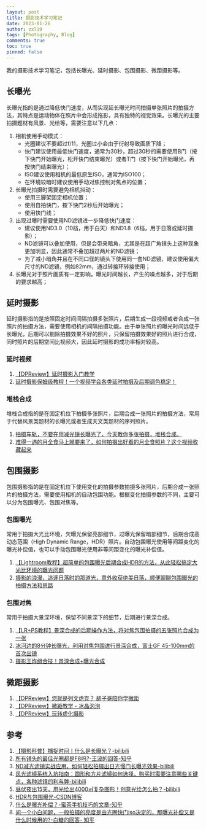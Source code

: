 ```yaml
---
layout: post
title: 摄影技术学习笔记
date: 2023-01-26
author: zxl19
tags: [Photography, Blog]
comments: true
toc: true
pinned: false
---
```


我的摄影技术学习笔记，包括长曝光、延时摄影、包围摄影、微距摄影等。

<!-- more -->

## 长曝光

长曝光指的是通过降低快门速度，从而实现延长曝光时间拍摄单张照片的拍摄方法，其特点是运动物体在照片中会形成拖影，具有独特的视觉效果。长曝光的主要拍摄题材有风景、光绘等，需要注意以下几点：

1. 相机使用手动模式：
    - 光圈建议不要超过f/11，光圈过小会由于衍射导致画质下降；
    - 快门建议使用最低快门速度，通常为30秒，超过30秒的需要使用B门（按下快门开始曝光，松开快门结束曝光）或者T门（按下快门开始曝光，再按快门结束曝光）；
    - ISO建议使用相机的最低原生ISO，通常为ISO100；
    - 在环境较暗时建议使用手动对焦控制对焦点的位置；
2. 长曝光拍摄时需要避免相机抖动：
    - 使用三脚架固定相机位置；
    - 使用自拍快门，按下快门2秒后开始曝光；
    - 使用快门线；
3. 出现过曝时需要使用ND滤镜进一步降低快门速度：
    - 建议使用ND3.0（10档，用于白天）和ND1.8（6档，用于日落或延时摄影）；
    - ND滤镜可以叠加使用，但是会带来暗角，尤其是在超广角镜头上这种现象更加明显，因此通常不叠加超过两片的ND滤镜；
    - 为了减小暗角并且在不同口径的镜头下使用同一套ND滤镜，建议使用偏大尺寸的ND滤镜，例如82mm，通过转接环转接使用；
4. 长曝光对于照片画质有一定影响，曝光时间越长，产生的噪点越多，对于后期的要求越高；

## 延时摄影

延时摄影指的是按照固定时间间隔拍摄多张照片，后期生成一段视频或者合成一张照片的拍摄方法，需要使用相机的间隔拍摄功能。由于单张照片的曝光时间远低于长曝光，后期可以剔除拍摄效果不好的照片，只保留拍摄效果好的照片进行合成，同时照片的后期空间比视频大，因此延时摄影的成功率相对较高。

### 延时视频

1. [【DPReview】延时摄影入门教学](https://www.bilibili.com/video/BV1c5411t777)
2. [延时摄影保姆级教程！一个视频学会各类延时拍摄及后期调色稳定！](https://www.bilibili.com/video/BV1pt4y177RG)

### 堆栈合成

堆栈合成指的是在固定机位下拍摄多张照片，后期合成一张照片的拍摄方法，常用于代替风景类题材的长曝光或者生成天文类题材的序列照片。

1. [拍摄车轨，不要在用减光镜长曝光了，今天教你多张拍摄，堆栈合成。](https://www.bilibili.com/video/BV1qa41147mn)
2. [难得一遇的月全食马上就要来了，如何拍摄出好看的月全食照片？这个视频收藏起来](https://www.bilibili.com/video/BV1YD4y1t7YB)

## 包围摄影

包围摄影指的是在固定机位下使用变化的拍摄参数拍摄多张照片，后期合成一张照片的拍摄方法，需要使用相机的自动包围功能。根据变化拍摄参数的不同，主要可以分为包围曝光、包围对焦等。

### 包围曝光

常用于拍摄大光比环境，欠曝光保留亮部细节，过曝光保留暗部细节，后期合成高动态范围（High Dynamic Range，HDR）照片。自动包围曝光使用等间距变化的曝光补偿值，也可以手动包围曝光使用非等间距变化的曝光补偿值。

1. [【Lightroom教程】超简单的包围曝光后期合成HDR的方法，从此轻松搞定大光比环境的曝光问题](https://www.bilibili.com/video/BV18g411o7B4)
2. [摄影的浪漫，追逐日落时的那道光，意外收获绝美日落，顺便聊聊包围曝光的拍摄方法和思路](https://www.bilibili.com/video/BV1Z3411A76w)

### 包围对焦

常用于拍摄大景深环境，保留不同景深下的细节，后期进行景深合成。

1. [【LR+PS教程】景深合成的后期操作方法，将对焦包围拍摄的五张照片合成为一张](https://www.bilibili.com/video/BV1DL411K7bd)
2. [冰河边的8分钟长曝光，利用对焦包围进行景深合成，富士GF 45-100mm的首次出镜](https://www.bilibili.com/video/BV1sm4y1d7xT)
3. [摄影王炸组合技！景深合成+曝光合成](https://www.bilibili.com/video/BV1XD4y1m7E6)

## 微距摄影

1. [【DPReview】您就是列文虎克？ 胡子哥陪你学微距](https://www.bilibili.com/video/BV1TE411K7dQ)
2. [【DPReview】微距教学 - 冰晶泡泡](https://www.bilibili.com/video/BV1y741127NY)
3. [【DPReview】玩转虚化摄影](https://www.bilibili.com/video/BV1te411s7Ew)

## 参考

1. [【摄影科普】捕捉时间丨什么是长曝光？-bilibili](https://www.bilibili.com/video/BV1Po4y1R77s)
2. [所有镜头的最佳光圈都是F8吗?-王波的回答-知乎](https://www.zhihu.com/question/535354480/answer/2540363408)
3. [ND减光滤镜实战应用，如何轻松拍摄出日光慢门长曝光效果-bilibili](https://www.bilibili.com/video/BV1Vo4y1y7Rj)
4. [风光滤镜系统入坑指南：圆形和方片滤镜如何选择，购买时需要注意哪些关键点，各种滤镜的利与弊-bilibili](https://www.bilibili.com/video/BV1f5411Z7ow)
5. [昼伏夜出15天，用光绘出4000㎡复杂图形！创意光绘怎么拍？-bilibili](https://www.bilibili.com/video/BV1xY4y1t7Gq)
6. [HDR与包围曝光-CSDN博客](https://blog.csdn.net/weixin_35884854/article/details/112677338)
7. [什么是曝光补偿？-蜜茶手机技巧的文章-知乎](https://zhuanlan.zhihu.com/p/31511973)
8. [问一个小白问题，一般拍摄的亮度是由光圈快门iso决定的，那曝光补偿又是什么时候用的?-白糖的回答- 知乎](https://www.zhihu.com/question/32308369/answer/55480674)
